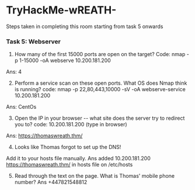 # TryHackMe-wREATH-

Steps taken in completing this room starting from task 5 onwards

### Task 5: Webserver

1. How many of the first 15000 ports are open on the target?
Code: nmap -p 1-15000 -oA webserve 10.200.181.200

Ans: 4

2. Perform a service scan on these open ports. What OS does Nmap think is running?
code: nmap -p 22,80,443,10000 -sV -oA webserve-service 10.200.181.200

Ans: CentOs

3. Open the IP in your browser -- what site does the server try to redirect you to?
code: 10.200.181.200 (type in browser)

Ans: https://thomaswreath.thm/

4. Looks like Thomas forgot to set up the DNS!

Add it to your hosts file manually. 
Ans added 10.200.181.200 https://thomaswreath.thm/ in hosts file on /etc/hosts

5. Read through the text on the page. What is Thomas' mobile phone number?
Ans +447821548812

 
